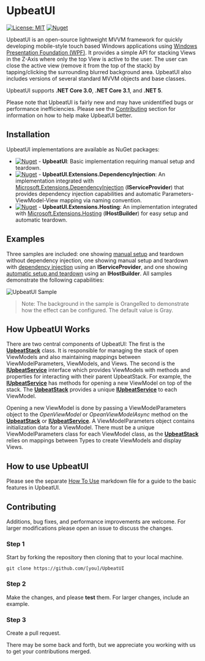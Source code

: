 # UpbeatUI

[![License: MIT](https://img.shields.io/badge/License-MIT-yellow.svg)](https://github.com/michaelpduda/UpbeatUI/blob/main/LICENSE.md)
[![Nuget](https://img.shields.io/nuget/v/UpbeatUI)](https://www.nuget.org/packages/UpbeatUI/)

UpbeatUI is an open-source lightweight MVVM framework for quickly developing mobile-style touch based Windows applications using [Windows Presentation Foundation (WPF)](https://github.com/dotnet/wpf). It provides a simple API for stacking Views in the Z-Axis where only the top View is active to the user. The user can close the active view (remove it from the top of the stack) by tapping/clicking the surrounding blurred background area. UpbeatUI also includes versions of several standard MVVM objects and base classes.

UpbeatUI supports **.NET Core 3.0**, **.NET Core 3.1**, and **.NET 5**.

Please note that UpbeatUI is fairly new and may have unidentified bugs or performance inefficiencies. Please see the [Contributing](#contributing) section for information on how to help make UpbeatUI better.

## Installation

UpbeatUI implementations are available as NuGet packages:

* [![Nuget](https://img.shields.io/nuget/v/UpbeatUI)](https://www.nuget.org/packages/UpbeatUI/) - **UpbeatUI**: Basic implementation requiring manual setup and teardown.
* [![Nuget](https://img.shields.io/nuget/v/UpbeatUI.Extensions.DependencyInjection)](https://www.nuget.org/packages/UpbeatUI.Extensions.DependencyInjection/) - **UpbeatUI.Extensions.DependencyInjection**: An implementation integrated with [Microsoft.Extensions.DependencyInjection](https://www.nuget.org/packages/Microsoft.Extensions.DependencyInjection) (**IServiceProvider**) that provides dependency injection capabilities and automatic Parameters-ViewModel-View mapping via naming convention.
* [![Nuget](https://img.shields.io/nuget/v/UpbeatUI.Extensions.Hosting)](https://www.nuget.org/packages/UpbeatUI.Extensions.Hosting/) - **UpbeatUI.Extensions.Hosting**: An implementation integrated with [Microsoft.Extensions.Hosting](https://www.nuget.org/packages/Microsoft.Extensions.Hosting) (**IHostBuilder**) for easy setup and automatic teardown.

## Examples

Three samples are included: one showing [manual setup](samples/ManualUpbeatUISample) and teardown without dependency injection, one showing manual setup and teardown with [dependency injection](samples/ServiceProvidedUpbeatUISample) using an **IServiceProvider**, and one showing [automatic setup and teardown](samples/HostedUpbeatUISample) using an **IHostBuilder**. All samples demonstrate the following capabilities:

![UpbeatUI Sample](https://user-images.githubusercontent.com/20475952/111044956-6c7e1200-8400-11eb-82f3-1befa64c951b.gif)

>Note: The background in the sample is OrangeRed to demonstrate how the effect can be configured. The default value is Gray.

## How UpbeatUI Works

There are two central components of UpbeatUI: The first is the [**UpbeatStack**](source/UpbeatUI/ViewModel/UpbeatStack.cs) class. It is responsible for managing the stack of open ViewModels and also maintaining mappings between ViewModelParameters, ViewModels, and Views. The second is the [**IUpbeatService**](source/UpbeatUI/ViewModel/IUpbeatService.cs) interface which provides ViewModels with methods and properties for interacting with their parent UpbeatStack. For example, the [**IUpbeatService**](source/UpbeatUI/ViewModel/IUpbeatService.cs) has methods for opening a new ViewModel on top of the stack. The [**UpbeatStack**](source/UpbeatUI/ViewModel/UpbeatStack.cs) provides a unique [**IUpbeatService**](source/UpbeatUI/ViewModel/IUpbeatService.cs) to each ViewModel.

Opening a new ViewModel is done by passing a ViewModelParameters object to the *OpenViewModel* or *OpeanViewModelAsync* method on the [**UpbeatStack**](source/UpbeatUI/ViewModel/UpbeatStack.cs) or [**IUpbeatService**](source/UpbeatUI/ViewModel/IUpbeatService.cs). A ViewModelParameters object contains initialization data for a ViewModel. There must be a unique ViewModelParameters class for each ViewModel class, as the [**UpbeatStack**](source/UpbeatUI/ViewModel/UpbeatStack.cs) relies on mappings between Types to create ViewModels and display Views.

## How to use UpbeatUI

Please see the separate [How To Use](HOW-TO-USE.md) markdown file for a guide to the basic features in UpbeatUI.

## Contributing

Additions, bug fixes, and performance improvements are welcome. For larger modifications please open an issue to discuss the changes.

### Step 1

Start by forking the repository then cloning that to your local machine.

```
git clone https://github.com/[you]/UpbeatUI
```

### Step 2

Make the changes, and please **test** them. For larger changes, include an example.

### Step 3

Create a pull request.

There may be some back and forth, but we appreciate you working with us to get your contributions merged.
